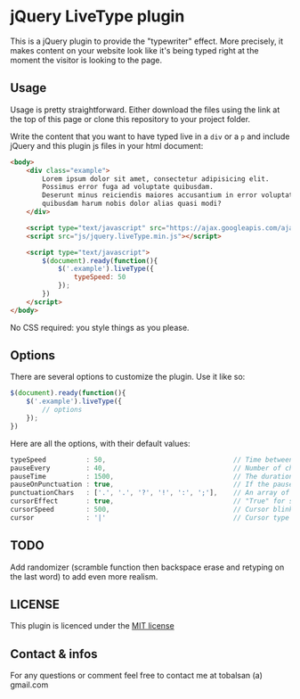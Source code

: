 jQuery LiveType plugin
======================

This is a jQuery plugin to provide the "typewriter" effect. More precisely, it makes content on your website look like it's being typed right at the moment the visitor is looking to the page.

Usage
-----

Usage is pretty straightforward. Either download the files using the link at the top of this page or clone this repository to your project folder.

Write the content that you want to have typed live in a `div` or a `p` and include jQuery and this plugin js files in your html document:

```html
<body>
    <div class="example">
        Lorem ipsum dolor sit amet, consectetur adipisicing elit.
        Possimus error fuga ad voluptate quibusdam.
        Deserunt minus reiciendis maiores accusantium in error voluptatem eos
        quibusdam harum nobis dolor alias quasi modi?
    </div>

    <script type="text/javascript" src="https://ajax.googleapis.com/ajax/libs/jquery/1.8/jquery.min.js"></script>
    <script src="js/jquery.liveType.min.js"></script>

    <script type="text/javascript">
        $(document).ready(function(){
            $('.example').liveType({
                typeSpeed: 50
            });
        })
    </script>
</body>
```

No CSS required: you style things as you please.

Options
-------

There are several options to customize the plugin. Use it like so:

```js
$(document).ready(function(){
    $('.example').liveType({
        // options
    });
})
```

Here are all the options, with their default values:

```js
typeSpeed          : 50,                                // Time between each character typed
pauseEvery         : 40,                                // Number of characters between each pause. Only used if pauseOnPunctuation is set to false
pauseTime          : 1500,                              // The duration of pause
pauseOnPunctuation : true,                              // If the pause should be on punctuation characters
punctuationChars   : ['.', '.', '?', '!', ':', ';'],    // An array of characters to pause on
cursorEffect       : true,                              // "True" for smooth blinking, "false" for plain blinking
cursorSpeed        : 500,                               // Cursor blinking speed
cursor             : '|'                                // Cursor type
```

TODO
----

Add randomizer (scramble function then backspace erase and retyping on the last word) to add even more realism.

LICENSE
-------

This plugin is licenced under the <a href="LICENSE" title="check license">MIT license</a>

Contact & infos
---------------

For any questions or comment feel free to contact me at tobalsan (a) gmail.com
